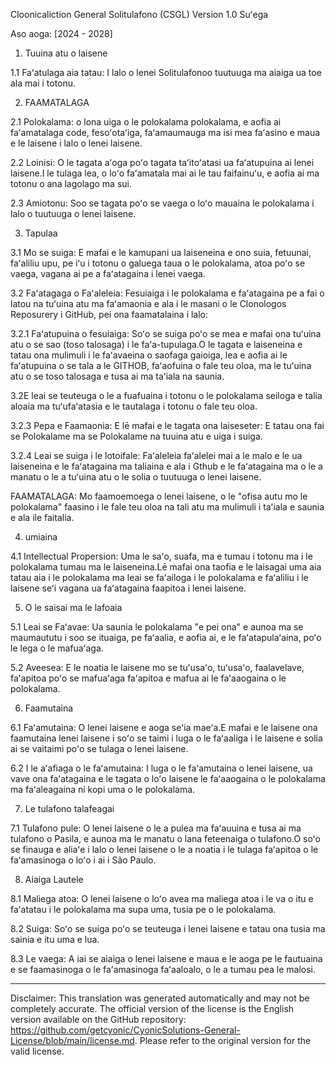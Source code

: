 Cloonicaliction General Solitulafono (CSGL)
Version 1.0 Suʻega

Aso aoga: [2024 - 2028]

1. Tuuina atu o laisene

1.1 Faʻatulaga aia tatau: I lalo o lenei Solitulafonoo tuutuuga ma aiaiga ua toe ala mai i totonu.

2. FAAMATALAGA

2.1 Polokalama: o lona uiga o le polokalama polokalama, e aofia ai faʻamatalaga code, fesoʻotaʻiga, faʻamaumauga ma isi mea faʻasino e maua e le laisene i lalo o lenei laisene.

2.2 Loinisi: O le tagata aʻoga poʻo tagata taʻitoʻatasi ua faʻatupuina ai lenei laisene.I le tulaga lea, o loʻo faʻamatala mai ai le tau faifainuʻu, e aofia ai ma totonu o ana lagolago ma sui.

2.3 Amiotonu: Soo se tagata poʻo se vaega o loʻo mauaina le polokalama i lalo o tuutuuga o lenei laisene.

3. Tapulaa

3.1 Mo se suiga: E mafai e le kamupani ua laiseneina e ono suia, fetuunai, faʻaliliu upu, pe iʻu i totonu o galuega taua o le polokalama, atoa poʻo se vaega, vagana ai pe a faʻatagaina i lenei vaega.

3.2 Faʻatagaga o Faʻaleleia: Fesuiaiga i le polokalama e faʻatagaina pe a fai o latou na tuʻuina atu ma faʻamaonia e ala i le masani o le Clonologos Reposurery i GitHub, pei ona faamatalaina i lalo:

3.2.1 Faʻatupuina o fesuiaiga: Soʻo se suiga poʻo se mea e mafai ona tuʻuina atu o se sao (toso talosaga) i le faʻa-tupulaga.O le tagata e laiseneina e tatau ona mulimuli i le faʻavaeina o saofaga gaioiga, lea e aofia ai le faʻatupuina o se tala a le GITHOB, faʻaofuina o fale teu oloa, ma le tuʻuina atu o se toso talosaga e tusa ai ma taʻiala na saunia.

3.2E leai se teuteuga o le a fuafuaina i totonu o le polokalama seiloga e talia aloaia ma tuʻufaʻatasia e le tautalaga i totonu o fale teu oloa.

3.2.3 Pepa e Faamaonia: E lē mafai e le tagata ona laiseseter: E tatau ona fai se Polokalame ma se Polokalame na tuuina atu e uiga i suiga.

3.2.4 Leai se suiga i le lotoifale: Faʻaleleia faʻalelei mai a le malo e le ua laiseneina e le faʻatagaina ma taliaina e ala i Gthub e le faʻatagaina ma o le a manatu o le a tuʻuina atu o le solia o tuutuuga o lenei laisene.

FAAMATALAGA: Mo faamoemoega o lenei laisene, o le "ofisa autu mo le polokalama" faasino i le fale teu oloa na tali atu ma mulimuli i taʻiala e saunia e ala ile faitalia.

4. umiaina

4.1 Intellectual Propersion: Uma le saʻo, suafa, ma e tumau i totonu ma i le polokalama tumau ma le laiseneina.Lē mafai ona taofia e le laisagai uma aia tatau aia i le polokalama ma leai se faʻailoga i le polokalama e faʻaliliu i le laisene seʻi vagana ua faʻatagaina faapitoa i lenei laisene.

5. O le saisai ma le lafoaia

5.1 Leai se Faʻavae: Ua saunia le polokalama "e pei ona" e aunoa ma se maumaututu i soo se ituaiga, pe faʻaalia, e aofia ai, e le faʻatapulaʻaina, poʻo le lega o le mafuaʻaga.

5.2 Aveesea: E le noatia le laisene mo se tuʻusaʻo, tuʻusaʻo, faalavelave, faʻapitoa poʻo se mafuaʻaga faʻapitoa e mafua ai le faʻaaogaina o le polokalama.

6. Faamutaina

6.1 Faʻamutaina: O lenei laisene e aoga seʻia maeʻa.E mafai e le laisene ona faamutaina lenei laisene i soʻo se taimi i luga o le faʻaaliga i le laisene e solia ai se vaitaimi poʻo se tulaga o lenei laisene.

6.2 I le aʻafiaga o le faʻamutaina: I luga o le faʻamutaina o lenei laisene, ua vave ona faʻatagaina e le tagata o loʻo laisene le faʻaaogaina o le polokalama ma faʻaleagaina ni kopi uma o le polokalama.

7. Le tulafono talafeagai

7.1 Tulafono pule: O lenei laisene o le a pulea ma faʻauuina e tusa ai ma tulafono o Pasila, e aunoa ma le manatu o lana feteenaiga o tulafono.O soʻo se finauga e aliaʻe i lalo o lenei laisene o le a noatia i le tulaga faʻapitoa o le faʻamasinoga o loʻo i ai i São Paulo.

8. Aiaiga Lautele

8.1 Maliega atoa: O lenei laisene o loʻo avea ma maliega atoa i le va o itu e faʻatatau i le polokalama ma supa uma, tusia pe o le polokalama.

8.2 Suiga: Soʻo se suiga poʻo se teuteuga i lenei laisene e tatau ona tusia ma sainia e itu uma e lua.

8.3 Le vaega: A iai se aiaiga o lenei laisene e maua e le aoga pe le fautuaina e se faamasinoga o le faʻamasinoga faʻaaloalo, o le a tumau pea le malosi.

---
Disclaimer: This translation was generated automatically and may not be completely accurate. The official version of the license is the English version available on the GitHub repository: https://github.com/getcyonic/CyonicSolutions-General-License/blob/main/license.md. Please refer to the original version for the valid license.